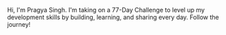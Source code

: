  Hi, I'm Pragya Singh. I'm taking on a 77-Day Challenge to level up my development skills by building, learning, and sharing every day. Follow the journey!
